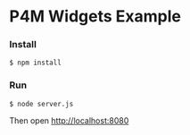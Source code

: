 # P4M Widgets Example


### Install

`$ npm install`

### Run

`$ node server.js`

Then open <a href="http://localhost:8080">http://localhost:8080</a>


